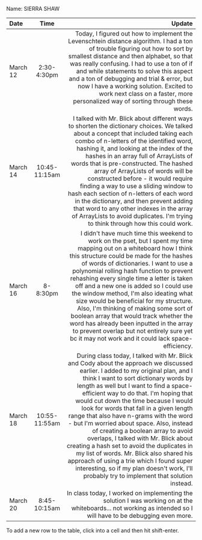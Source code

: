 Name: SIERRA SHAW

| Date     |     Time      |                                                                                                                                                                                                                                                                                                                                                                                                                                                                                                                                                                                                                                                                                                                                                       Update |
|:---------|:-------------:|-------------------------------------------------------------------------------------------------------------------------------------------------------------------------------------------------------------------------------------------------------------------------------------------------------------------------------------------------------------------------------------------------------------------------------------------------------------------------------------------------------------------------------------------------------------------------------------------------------------------------------------------------------------------------------------------------------------------------------------------------------------:|
| March 12 |  2:30-4:30pm  |                                                                                                                                                                                                                                                                                                               Today, I figured out how to implement the Levenschtein distance algorithm. I had a ton of trouble figuring out how to sort by smallest distance and then alphabet, so that was really confusing. I had to use a ton of if and while statements to solve this aspect and a ton of debugging and trial & error, but now I have a working solution. Excited to work next class on a faster, more personalized way of sorting through these words. |
| March 14 | 10:45-11:15am |                                                                                                     I talked with Mr. Blick about different ways to shorten the dictionary choices. We talked about a concept that included taking each combo of n-letters of the identified word, hashing it, and looking at the index of the hashes in an array full of ArrayLists of words that is pre-constructed. The hashed array of ArrayLists of words will be constructed before - it would require finding a way to use a sliding window to hash each section of n-letters of each word in the dictionary, and then prevent adding that word to any other indexes in the array of ArrayLists to avoid duplicates. I'm trying to think through how this could work. |
| March 16 |   8-8:30pm    |                                                                                    I didn't have much time this weekend to work on the pset, but I spent my time mapping out on a whiteboard how I think this structure could be made for the hashes of words of dictionaries. I want to use a polynomial rolling hash function to prevent rehashing every single time a letter is taken off and a new one is added so I could use the window method, I'm also ideating what size would be beneficial for my structure. Also, I'm thinking of making some sort of boolean array that would track whether the word has already been inputted in the array to prevent overlap but not entirely sure yet bc it may not work and it could lack space-efficiency. |
| March 18 | 10:55-11:55am | During class today, I talked with Mr. Blick and Cody about the approach we discussed earlier. I added to my original plan, and I think I want to sort dictionary words by length as well but I want to find a space-efficient way to do that. I'm hoping that would cut down the time because I would look for words that fall in a given length range that also have n-grams with the word - but I'm worried about space. Also, instead of creating a boolean array to avoid overlaps, I talked with Mr. Blick about creating a hash set to avoid the duplicates in my list of words. Mr. Blick also shared his approach of using a trie which I found super interesting, so if my plan doesn't work, I'll probably try to implement that solution instead. |
| March 20 | 8:45-10:15am  |                                                                                                                                                                                                                                                                                                                                                                                                                                                                                                                                                                                               In class today, I worked on implementing the solution I was working on at the whiteboards... not working as intended so I will have to be debugging even more. |


To add a new row to the table, click into a cell and then hit shift-enter.